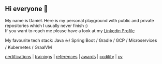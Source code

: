 ## Hi everyone 👋

My name is Daniel. Here is my personal playground with public and private repositories which I usually never finish :)  
If you want to reach me please have a look at my [Linkedin Profile](https://www.linkedin.com/in/danielmroczka)

My favourite tech stack: Java ☕/ Spring Boot / Gradle / GCP / Microservices / Kubernetes / GraalVM

[certifications](certifications/CERTIFICATIONS.md) | [trainings](trainings/TRAININGS.md) | [references](references/REFERENCES.md) | [awards](awards/AWARDS.md) | [codility](codility/CODILITY.md) | [cv](cv/CV.md)